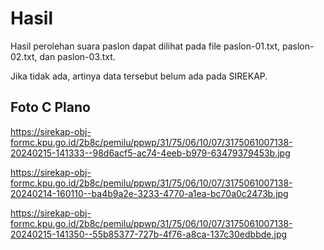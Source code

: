 # Hasil

Hasil perolehan suara paslon dapat dilihat pada file paslon-01.txt, paslon-02.txt, dan paslon-03.txt.

Jika tidak ada, artinya data tersebut belum ada pada SIREKAP.

## Foto C Plano

https://sirekap-obj-formc.kpu.go.id/2b8c/pemilu/ppwp/31/75/06/10/07/3175061007138-20240215-141333--98d6acf5-ac74-4eeb-b979-63479379453b.jpg

https://sirekap-obj-formc.kpu.go.id/2b8c/pemilu/ppwp/31/75/06/10/07/3175061007138-20240214-160110--ba4b9a2e-3233-4770-a1ea-bc70a0c2473b.jpg

https://sirekap-obj-formc.kpu.go.id/2b8c/pemilu/ppwp/31/75/06/10/07/3175061007138-20240215-141350--55b85377-727b-4f76-a8ca-137c30edbbde.jpg
